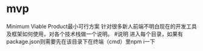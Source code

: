 # mvp
Minimum Viable Product最小可行方案
针对很多新人前端不明白现在的开发工具及框架如何使用，对各个技术栈做一个说明。
#说明
进入每个目录，如果有package.json则需要先在该目录下在终端（cmd）里npm i一下